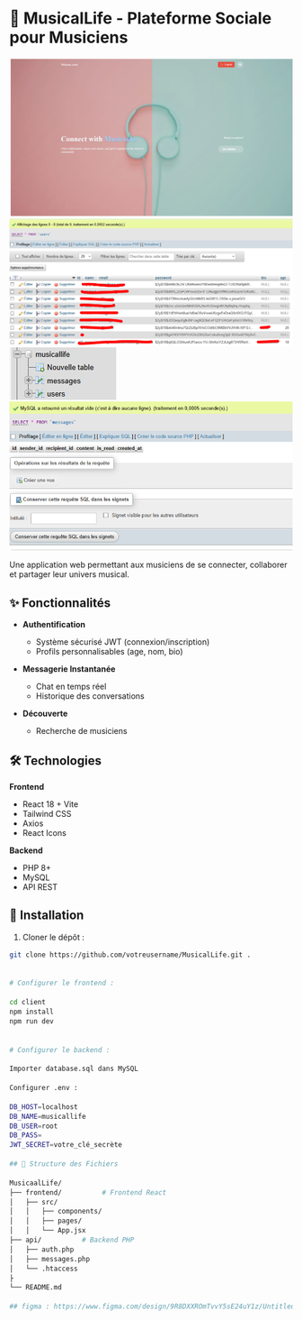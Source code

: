 # 🎵 MusicalLife - Plateforme Sociale pour Musiciens

![Capture d'écran](screenshot.png) 
![Capture d'écran](users.png) 
![Capture d'écran](database.png) 
![Capture d'écran](messages.png) 


Une application web permettant aux musiciens de se connecter, collaborer et partager leur univers musical.

## ✨ Fonctionnalités
- **Authentification**
  - Système sécurisé JWT (connexion/inscription)
  - Profils personnalisables (age, nom, bio)
- **Messagerie Instantanée**
  - Chat en temps réel
  - Historique des conversations

- **Découverte**
  - Recherche de musiciens 
  

## 🛠 Technologies
**Frontend**
- React 18 + Vite
- Tailwind CSS
- Axios
- React Icons

**Backend**
- PHP 8+
- MySQL
- API REST

## 🚀 Installation
1. Cloner le dépôt :
```bash
git clone https://github.com/votreusername/MusicalLife.git .


# Configurer le frontend :

cd client
npm install
npm run dev


# Configurer le backend :

Importer database.sql dans MySQL

Configurer .env :

DB_HOST=localhost
DB_NAME=musicallife
DB_USER=root
DB_PASS=
JWT_SECRET=votre_clé_secrète

## 📜 Structure des Fichiers

MusicaalLife/
├── frontend/          # Frontend React
│   ├── src/
│   │   ├── components/
│   │   ├── pages/
│   │   └── App.jsx
├── api/          # Backend PHP
│   ├── auth.php
│   ├── messages.php
│   └── .htaccess
├
└── README.md

## figma : https://www.figma.com/design/9R8DXXROmTvvY5sE24uY1z/Untitled?node-id=3-113&p=f


